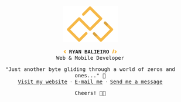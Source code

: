 <p align="center">
    <img src="files/logo.png" alt="Ryan Balieiro" width="150">
</p>

<p align="center">
    <samp>
        <strong>
            <img src="files/left-bracket.png" alt="<" width="7">
            RYAN BALIEIRO
            <img src="files/right-bracket.png" alt="/>" width="13">
        </strong>
        <br>
        Web & Mobile Developer
    </samp>
</p>

<p align="center">
    <samp>
    "Just another byte gliding through a world of zeros and ones..." 👾️
    <br/>
        <a href="https://ryanbalieiro.com">Visit my website</a> ᐧ
        <a href="mailto:ryanbalieiro@icloud.com">E-mail me</a> ᐧ
        <a href="https://telegram.me/ryanbalieiro">Send me a message</a>
    </samp>
</p>

<p align="center">
    <samp>
       Cheers! 🥂🥂
    </samp>
</p>
